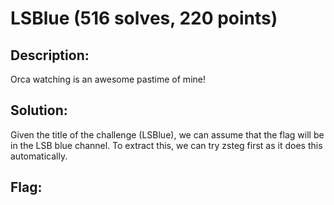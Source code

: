 # LSBlue (516 solves, 220 points)

## Description:
Orca watching is an awesome pastime of mine!

## Solution:
Given the title of the challenge (LSBlue), we can assume that the flag will be in the LSB blue channel. To extract this, we can try zsteg first as it does this automatically. 

## Flag:



